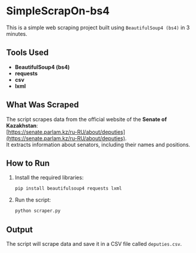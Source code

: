 # SimpleScrapOn-bs4
This is a simple web scraping project built using `BeautifulSoup4 (bs4)` in 3 minutes.

## Tools Used
- **BeautifulSoup4 (bs4)**
- **requests**
- **csv**
- **lxml**

## What Was Scraped
The script scrapes data from the official website of the **Senate of Kazakhstan**:  
[https://senate.parlam.kz/ru-RU/about/deputies](https://senate.parlam.kz/ru-RU/about/deputies).  
It extracts information about senators, including their names and positions.

## How to Run
1. Install the required libraries:
    ```bash
    pip install beautifulsoup4 requests lxml
    ```
2. Run the script:
    ```bash
    python scraper.py
    ```

## Output
The script will scrape data and save it in a CSV file called `deputies.csv`.
